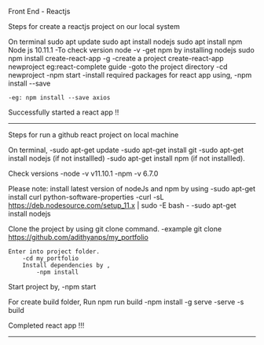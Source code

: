 Front End - Reactjs

Steps for create a reactjs project on our local system

On terminal 
	sudo apt update
	sudo apt install nodejs
sudo apt install npm
Node js  10.11.1
-To check version
	node -v
-get npm by installing nodejs
sudo npm install create-react-app -g
-create a project
  	create-react-app newproject      eg:react-complete guide
-goto the project directory
	-cd newproject
	-npm start
-install required packages for react app using,
	-npm install --save <packagename>

	-eg: npm install --save axios

Successfully started a react app !!

---------------------------------------------
Steps for run a github react project on local machine 

On terminal,
	-sudo apt-get update
	-sudo apt-get install git
	-sudo apt-get install nodejs (if not installled)
	-sudo apt-get install npm (if not installled).

Check versions
-node -v	v11.10.1
-npm -v 	6.7.0


Please note:
install latest version of nodeJs and npm by using
		-sudo apt-get install curl python-software-properties
		-curl -sL https://deb.nodesource.com/setup_11.x | sudo -E bash -
		-sudo apt-get install nodejs

Clone the project by using git clone command.
-example
git clone https://github.com/adithyanps/my_portfolio

	Enter into project folder.
		-cd my_portfolio
		Install dependencies by ,
			-npm install 

Start project by,
	-npm start

For create build folder,
	Run npm run build 
-npm install -g serve
-serve -s build 

Completed react app !!!  

-----------------------------------------------------------------------

